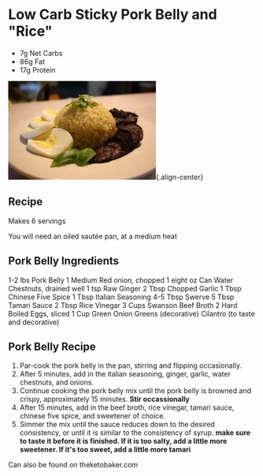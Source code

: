 # Low Carb Sticky Pork Belly and "Rice"

- 7g Net Carbs
- 86g Fat
- 17g Protein

![stickyporkbelly](images/sl3dges_low-carb_sticky_pork_belly.jpg){.align-center}

## Recipe

Makes 6 servings

You will need an oiled sautée pan, at a medium heat

## Pork Belly Ingredients

1-2 lbs Pork Belly 1 Medium Red onion, chopped 1 eight oz Can Water
Chestnuts, drained well 1 tsp Raw Ginger 2 Tbsp Chopped Garlic 1 Tbsp
Chinese Five Spice 1 Tbsp Italian Seasoning 4-5 Tbsp Swerve 5 Tbsp
Tamari Sauce 2 Tbsp Rice Vinegar 3 Cups Swanson Beef Broth 2 Hard Boiled
Eggs, sliced 1 Cup Green Onion Greens (decorative) Cilantro (to taste
and decorative)

## Pork Belly Recipe

1. Par-cook the pork belly in the pan, stirring and flipping
 occasionally.
2. After 5 minutes, add in the italian seasoning, ginger, garlic, water
 chestnuts, and onions.
3. Continue cooking the pork belly mix until the pork belly is browned
 and crispy, approximately 15 minutes. **Stir occassionally**
4. After 15 minutes, add in the beef broth, rice vinegar, tamari sauce,
 chinese five spice, and sweetener of choice.
5. Simmer the mix until the sauce reduces down to the desired
 consistency, or until it is similar to the consistency of syrup.
 **make sure to taste it before it is finished. If it is too salty,
 add a little more sweetener. If it's too sweet, add a little more
 tamari**

Can also be found on theketobaker.com
